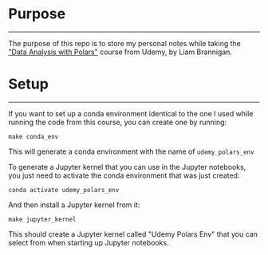 # Purpose
***
The purpose of this repo is to store my personal notes while taking the ["Data Analysis with Polars"](https://www.udemy.com/course/data-analysis-with-polars/) course from Udemy, by Liam Brannigan.
# Setup
***
If you want to set up a conda environment identical to the one I used while running the code from this course, you can create one by running:
```
make conda_env
```

This will generate a conda environment with the name of `udemy_polars_env`

To generate a Jupyter kernel that you can use in the Jupyter notebooks, you just need to activate the conda environment that was just created:
```
conda activate udemy_polars_env
```

And then install a Jupyter kernel from it:
```
make jupyter_kernel
```

This should create a Jupyter kernel called "Udemy Polars Env" that you can select from when starting up Jupyter notebooks.